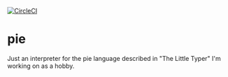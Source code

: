 [![CircleCI](https://circleci.com/gh/johnchildren/pie.svg?style=svg)](https://circleci.com/gh/johnchildren/pie)

# pie

Just an interpreter for the pie language described in "The Little Typer" I'm working on as a hobby.
